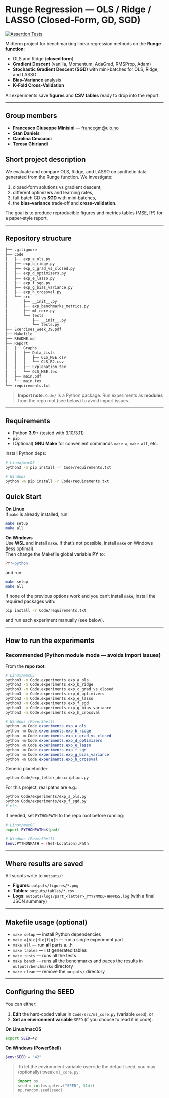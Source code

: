 # Runge Regression — OLS / Ridge / LASSO (Closed‑Form, GD, SGD)
[![Assertion Tests](https://github.com/STK3155-25H/Project-1/actions/workflows/assertion_tests.yml/badge.svg)](https://github.com/STK3155-25H/Project-1/actions/workflows/assertion_tests.yml)

Midterm project for benchmarking linear regression methods on the **Runge function**:
- OLS and Ridge (**closed form**)
- **Gradient Descent** (vanilla, Momentum, AdaGrad, RMSProp, Adam)
- **Stochastic Gradient Descent (SGD)** with mini-batches for OLS, Ridge, and LASSO
- **Bias–Variance** analysis
- **K‑Fold Cross‑Validation**

All experiments save **figures** and **CSV tables** ready to drop into the report.

---

## Group members
- **Francesco Giuseppe Minisini** — [francegm@uio.no](mailto:francegm@uio.no)
- **Stan Daniels**
- **Carolina Ceccacci**
- **Teresa Ghirlandi**

## Short project description
We evaluate and compare OLS, Ridge, and LASSO on synthetic data generated from the Runge function. We investigate:
1) closed‑form solutions vs gradient descent,
2) different optimizers and learning rates,
3) full‑batch GD vs **SGD** with mini‑batches,
4) the **bias–variance** trade‑off and **cross‑validation**.

The goal is to produce reproducible figures and metrics tables (MSE, R²) for a paper‑style report.

---

## Repository structure
```bash
├── .gitignore
├── Code 
│   ├── exp_a_ols.py
│   ├── exp_b_ridge.py
│   ├── exp_c_grad_vs_closed.py
│   ├── exp_d_optimizers.py
│   ├── exp_e_lasso.py
│   ├── exp_f_sgd.py
│   ├── exp_g_bias_variance.py
│   ├── exp_h_crossval.py
│   └── src
│       ├── __init__.py
│       ├── exp_benchmarks_metrics.py
│       ├── ml_core.py
│       └── tests
│           ├── __init__.py
│           └── tests.py
├── Exercises_week_39.pdf
├── Makefile
├── README.md
├── Report
│   ├── Graphs
│   │   ├── Data_Lists
│   │   │   ├── OLS_MSE.csv
│   │   │   └── OLS_R2.csv
│   │   ├── Explanation.tex
│   │   └── OLS_MSE.tex
│   ├── main.pdf
│   └── main.tex
└── requirements.txt

```

> **Import note**: `Code/` is a Python package. Run experiments as **modules** from the repo root (see below) to avoid import issues.

---

## Requirements

- Python **3.9+** (tested with 3.10/3.11)
- `pip`
- (Optional) **GNU Make** for convenient commands `make a`, `make all`, etc.

Install Python deps:
```bash
# Linux/macOS
python3 -m pip install -r Code/requirements.txt

# Windows
python -m pip install -r Code/requirements.txt
```

## Quick Start

**On Linux**  
If `make` is already installed, run:
```bash
make setup
make all
```

**On Windows**  
Use **WSL** and install `make`. If that’s not possible, install `make` on Windows (less optimal).  
Then change the Makefile global variable **PY** to:
```makefile
PY?=python
```
and run:
```bash
make setup
make all
```

If none of the previous options work and you can’t install `make`, install the required packages with:
```bash
pip install -r Code/requirements.txt
```
and run each experiment manually (see below).

---

## How to run the experiments

### Recommended (Python module mode — avoids import issues)
From the **repo root**:

```bash
# Linux/macOS
python3 -m Code.experiments.exp_a_ols
python3 -m Code.experiments.exp_b_ridge
python3 -m Code.experiments.exp_c_grad_vs_closed
python3 -m Code.experiments.exp_d_optimizers
python3 -m Code.experiments.exp_e_lasso
python3 -m Code.experiments.exp_f_sgd
python3 -m Code.experiments.exp_g_bias_variance
python3 -m Code.experiments.exp_h_crossval
```

```powershell
# Windows (PowerShell)
python -m Code.experiments.exp_a_ols
python -m Code.experiments.exp_b_ridge
python -m Code.experiments.exp_c_grad_vs_closed
python -m Code.experiments.exp_d_optimizers
python -m Code.experiments.exp_e_lasso
python -m Code.experiments.exp_f_sgd
python -m Code.experiments.exp_g_bias_variance
python -m Code.experiments.exp_h_crossval
```

Generic placeholder:
```bash
python Code/exp_letter_description.py
```
For this project, real paths are e.g.:
```bash
python Code/experiments/exp_a_ols.py
python Code/experiments/exp_f_sgd.py
# etc.
```
If needed, set `PYTHONPATH` to the repo root before running:
```bash
# Linux/macOS
export PYTHONPATH=$(pwd)

# Windows (PowerShell)
$env:PYTHONPATH = (Get-Location).Path
```

---

## Where results are saved

All scripts write to `outputs/`:
- **Figures**: `outputs/figures/*.png`
- **Tables**:  `outputs/tables/*.csv`
- **Logs**:    `outputs/logs/part_<letter>_YYYYMMDD-HHMMSS.log` (with a final JSON summary)

---

## Makefile usage (optional)

- `make setup` — install Python dependencies  
- `make a|b|c|d|e|f|g|h` — run a single experiment part  
- `make all` — run **all** parts a…h  
- `make tables` — list generated tables  
- `make tests` — runs all the tests
- `make bench` — runs all the benchmarks and paces the results in `outputs/benchmarks` directory
- `make clean` — remove the `outputs/` directory
---

## Configuring the SEED

You can either:
1. **Edit** the hard‑coded value in `Code/src/ml_core.py` (variable `seed`), or
2. **Set an environment variable** `SEED` (if you choose to read it in code).

**On Linux/macOS**
```bash
export SEED=42
```

**On Windows (PowerShell)**
```powershell
$env:SEED = "42"
```

> To let the environment variable override the default seed, you may (optionally) tweak `ml_core.py`:
> ```python
> import os
> seed = int(os.getenv("SEED", 314))
> np.random.seed(seed)
> ```

